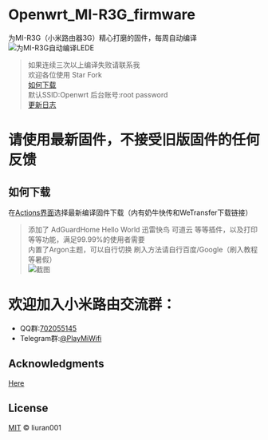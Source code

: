 # Openwrt_MI-R3G_firmware  
为MI-R3G（小米路由器3G）精心打磨的固件，每周自动编译  
![为MI-R3G自动编译LEDE](https://github.com/liuran001/Openwrt_MI-R3G_firmware/workflows/%E4%B8%BAMI-R3G%E8%87%AA%E5%8A%A8%E7%BC%96%E8%AF%91LEDE/badge.svg)  
> 如果连续三次以上编译失败请联系我  
欢迎各位使用 Star Fork  
[如何下载](https://github.com/liuran001/Openwrt_MI-R3G_firmware#%E5%A6%82%E4%BD%95%E4%B8%8B%E8%BD%BD)  
默认SSID:Openwrt  后台账号:root password  
[更新日志](https://github.com/liuran001/Openwrt_MI-R3G_firmware/blob/master/relnotes.txt)
# 请使用最新固件，不接受旧版固件的任何反馈
## 如何下载  
在[Actions界面](https://github.com/liuran001/Openwrt_MI-R3G_firmware/actions)选择最新编译固件下载（内有奶牛快传和WeTransfer下载链接）  
> 添加了 AdGuardHome  Hello World  迅雷快鸟  可道云 等等插件，以及打印等等功能，满足99.99%的使用者需要  
内置了Argon主题，可以自行切换
刷入方法请自行百度/Google（刷入教程等暑假）  
![截图](https://cdn.jsdelivr.net/gh/liuran001/Openwrt_MI-R3G_firmware@master/pic/pic1.PNG)  


# **欢迎加入小米路由交流群：**

- QQ群:[702055145](https://jq.qq.com/?_wv=1027&k=5yqfmGi)
- Telegram群:[@PlayMiWifi](https://t.me/PlayMiWifi)

## Acknowledgments
[Here](https://github.com/liuran001/Openwrt_MI-R3G_firmware/blob/master/thanks.md)


## License

[MIT](https://github.com/liuran001/Openwrt_MI-R3G_firmware/blob/master/LICENSE) © liuran001

